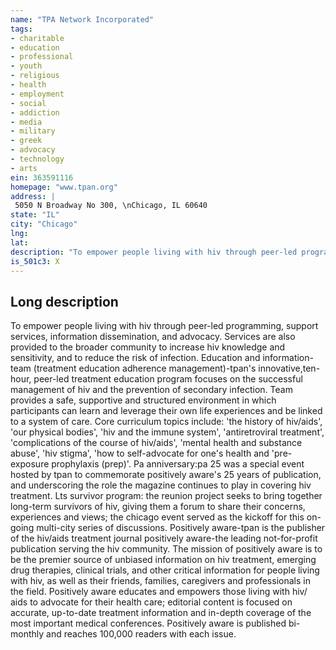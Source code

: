 ```yaml
---
name: "TPA Network Incorporated"
tags:
- charitable
- education
- professional
- youth
- religious
- health
- employment
- social
- addiction
- media
- military
- greek
- advocacy
- technology
- arts
ein: 363591116
homepage: "www.tpan.org"
address: |
 5050 N Broadway No 300, \nChicago, IL 60640
state: "IL"
city: "Chicago"
lng: 
lat: 
description: "To empower people living with hiv through peer-led programming. "
is_501c3: X
---
```


## Long description

To empower people living with hiv through peer-led programming, support services, information dissemination, and advocacy. Services are also provided to the broader community to increase hiv knowledge and sensitivity, and to reduce the risk of infection. Education and information- team (treatment education adherence management)-tpan's innovative,ten-hour, peer-led treatment education program focuses on the successful management of hiv and the prevention of secondary infection. Team provides a safe, supportive and structured environment in which participants can learn and leverage their own life experiences and be linked to a system of care. Core curriculum topics include: 'the history of hiv/aids', 'our physical bodies', 'hiv and the immune system', 'antiretroviral treatment', 'complications of the course of hiv/aids', 'mental health and substance abuse', 'hiv stigma', 'how to self-advocate for one's health and 'pre-exposure prophylaxis (prep)'. Pa anniversary:pa 25 was a special event hosted by tpan to commemorate positively aware's 25 years of publication, and underscoring the role the magazine continues to play in covering hiv treatment. Lts survivor program: the reunion project seeks to bring together long-term survivors of hiv, giving them a forum to share their concerns, experiences and views; the chicago event served as the kickoff for this on-going multi-city series of discussions. Positively aware-tpan is the publisher of the hiv/aids treatment journal positively aware-the leading not-for-profit publication serving the hiv community. The mission of positively aware is to be the premier source of unbiased information on hiv treatment, emerging drug therapies, clinical trials, and other critical information for people living with hiv, as well as their friends, families, caregivers and professionals in the field. Positively aware educates and empowers those living with hiv/ aids to advocate for their health care; editorial content is focused on accurate, up-to-date treatment information and in-depth coverage of the most important medical conferences. Positively aware is published bi-monthly and reaches 100,000 readers with each issue. 
